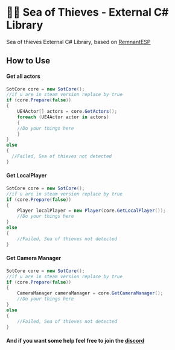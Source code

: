 
# 🏴‍☠️ Sea of Thieves - External C# Library
Sea of thieves External C# Library, based on [
RemnantESP](https://github.com/shalzuth/RemnantESP)

## How to Use

#### Get all actors

```C#
SotCore core = new SotCore();
//if u are in steam version replace by true
if (core.Prepare(false))
{
    UE4Actor[] actors = core.GetActors();
    foreach (UE4Actor actor in actors)
    {
	//Do your things here
    }
}
else
{
  //Failed, Sea of thieves not detected
}
```
#### Get LocalPlayer

```C#
SotCore core = new SotCore();
//if u are in steam version replace by true
if (core.Prepare(false))
{
    Player localPlayer = new Player(core.GetLocalPlayer());
    //Do your things here
}
else
{
    //Failed, Sea of thieves not detected
}
```

#### Get Camera Manager

```C#
SotCore core = new SotCore();
//if u are in steam version replace by true
if (core.Prepare(false))
{
    CameraManager cameraManager = core.GetCameraManager();
    //Do your things here
}
else
{
    //Failed, Sea of thieves not detected
}
```

#### And if you want some help feel free to join the [discord](https://discord.gg/KkBVKCFdzz)
